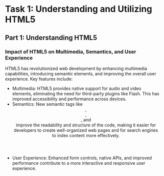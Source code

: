 # Task 1: Understanding and Utilizing HTML5
## Part 1: Understanding HTML5
### Impact of HTML5 on Multimedia, Semantics, and User Experience

HTML5 has revolutionized web development by enhancing multimedia capabilities, introducing semantic elements, and improving the overall user experience. Key features include:

- Multimedia: HTML5 provides native support for audio and video elements, eliminating the need for third-party plugins like Flash. This has improved accessibility and performance across devices.
- Semantics: New semantic tags like <header>, <footer>, <article>, and <section> improve the readability and structure of the code, making it easier for developers to create well-organized web pages and for search engines to index content more effectively.
- User Experience: Enhanced form controls, native APIs, and improved performance contribute to a more interactive and responsive user experience.